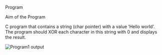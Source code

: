 Program

Aim of the Program

C program that contains a string (char pointer) with a value ‘Hello world’. The program should XOR each character in this string with 0 and displays the result.

![Program1 output](https://user-images.githubusercontent.com/69300792/147567292-e7e03f24-9a6f-40b7-930e-3a1d936b5344.png)
